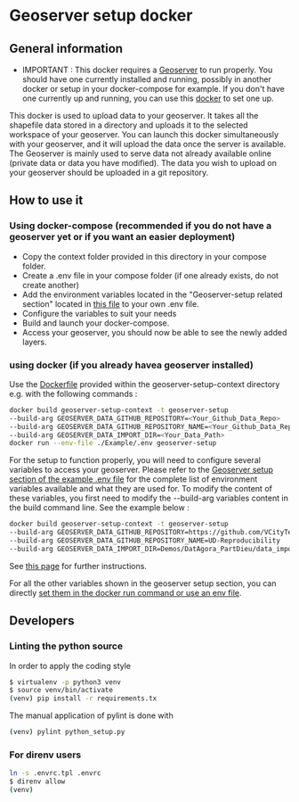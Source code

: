 # Geoserver setup docker

## General information

- IMPORTANT : This docker requires a [Geoserver](http://geoserver.org/) to run properly. You should have one currently installed and running, possibly in another docker or setup in your docker-compose for example. If you don't have one currently up and running, you can use this [docker](https://hub.docker.com/r/kartoza/geoserver/) to set one up.

This docker is used to upload data to your geoserver. It takes all the shapefile data stored in a directory and uploads it to the selected workspace of your geoserver. You can launch this docker simultaneously with your geoserver, and it will upload the data once the server is available. The Geoserver is mainly used to serve data not already available online (private data or data you have modified). The data you wish to upload on your geoserver should be uploaded in a git repository.

## How to use it

### Using docker-compose (recommended if you do not have a geoserver yet or if you want an easier deployment)

- Copy the context folder provided in this directory in your compose folder.
- Create a .env file in your compose folder (if one already exists, do not create another)
- Add the environment variables located in the "Geoserver-setup related section" located in [this file](Example/.env) to your own .env file.
- Configure the variables to suit your needs
- Build and launch your docker-compose.
- Access your geoserver, you should now be able to see the newly added layers.

### using docker (if you already havea geoserver installed)

Use the [Dockerfile](geoserver-setup-context/Dockerfile) provided within the geoserver-setup-context directory e.g. with
the following commands :

```bash
docker build geoserver-setup-context -t geoserver-setup 
--build-arg GEOSERVER_DATA_GITHUB_REPOSITORY=<Your_Github_Data_Repo>
--build-arg GEOSERVER_DATA_GITHUB_REPOSITORY_NAME=<Your_Github_Data_Repo_Name>
--build-arg GEOSERVER_DATA_IMPORT_DIR=<Your_Data_Path>
docker run --env-file ./Example/.env geoserver-setup
```

For the setup to function properly, you will need to configure several variables to access your geoserver.
Please refer to the [Geoserver setup section of the example .env file](./Example/.env) for the complete list of environment variables available and what they are used for.
To modify the content of these variables, you first need to modify the --build-arg variables content in the build command line. See the example below :

```bash
docker build geoserver-setup-context -t geoserver-setup 
--build-arg GEOSERVER_DATA_GITHUB_REPOSITORY=https://github.com/VCityTeam/UD-Reproducibility 
--build-arg GEOSERVER_DATA_GITHUB_REPOSITORY_NAME=UD-Reproducibility 
--build-arg GEOSERVER_DATA_IMPORT_DIR=Demos/DatAgora_PartDieu/data_import
```

See [this page](https://docs.docker.com/engine/reference/commandline/build/#set-build-time-variables---build-arg) for further instructions.

For all the other variables shown in the geoserver setup section, you can directly [set them in the docker run command or use an env file](https://docs.docker.com/engine/reference/commandline/run/#set-environment-variables--e---env---env-file).

## Developers

### Linting the python source
In order to apply the coding style

```bash
$ virtualenv -p python3 venv
$ source venv/bin/activate
(venv) pip install -r requirements.tx
```

The manual application of pylint is done with

```bash
(venv) pylint python_setup.py
```

### For direnv users

```bash
ln -s .envrc.tpl .envrc
$ direnv allow
(venv)
```
